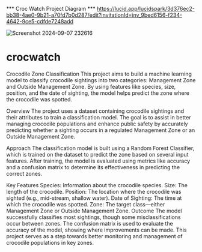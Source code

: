 *** Croc Watch Project Diagram ***
https://lucid.app/lucidspark/3d376ec2-bb38-4ae0-9b21-a70fd7b0d287/edit?invitationId=inv_9bed6156-f234-4642-9ce5-cdfde7248add

![Screenshot 2024-09-07 232616](https://github.com/user-attachments/assets/9b0a2e2b-e1a3-4b4c-8ea8-40f51c8393b4)

# crocwatch

Crocodile Zone Classification
This project aims to build a machine learning model to classify crocodile sightings into two categories: Management Zone and Outside Management Zone. By using features like species, size, position, and the date of sighting, the model helps predict the zone where the crocodile was spotted.

Overview
The project uses a dataset containing crocodile sightings and their attributes to train a classification model. The goal is to assist in better managing crocodile populations and enhance public safety by accurately predicting whether a sighting occurs in a regulated Management Zone or an Outside Management Zone.

Approach
The classification model is built using a Random Forest Classifier, which is trained on the dataset to predict the zone based on several input features. After training, the model is evaluated using metrics like accuracy and a confusion matrix to determine its effectiveness in predicting the correct zones.

Key Features
Species: Information about the crocodile species.
Size: The length of the crocodile.
Position: The location where the crocodile was sighted (e.g., mid-stream, shallow water).
Date of Sighting: The time at which the crocodile was spotted.
Zone: The target class—either Management Zone or Outside Management Zone.
Outcome
The model successfully classifies most sightings, though some misclassifications occur between zones. The confusion matrix is used to evaluate the accuracy of the model, showing where improvements can be made. This project serves as a step towards better monitoring and management of crocodile populations in key zones.
